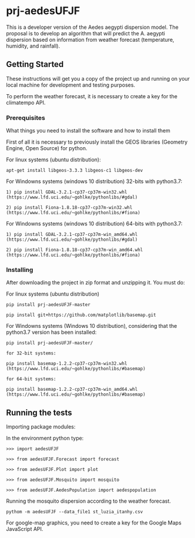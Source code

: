 # prj-aedesUFJF

This is a developer version of the Aedes aegypti dispersion model. The proposal is to develop an algorithm that will predict the
A. aegypti dispersion based on information from weather forecast (temperature, humidity, and rainfall).

## Getting Started

These instructions will get you a copy of the project up and running on your local machine for development and testing purposes.


To perform the weather forecast, it is necessary to create a key for the climatempo API.

### Prerequisites

What things you need to install the software and how to install them

First of all it is necessary to previously install the GEOS libraries (Geometry Engine, Open Source) for python.

For linux systems (ubuntu distribution):

```
apt-get install libgeos-3.3.3 libgeos-c1 libgeos-dev
```

For Windowns systems (windows 10 distribution) 32-bits with python3.7:

```
1) pip install GDAL-3.2.1-cp37-cp37m-win32.whl (https://www.lfd.uci.edu/~gohlke/pythonlibs/#gdal)

2) pip install Fiona-1.8.18-cp37-cp37m-win32.whl (https://www.lfd.uci.edu/~gohlke/pythonlibs/#fiona)
```

For Windowns systems (windows 10 distribution) 64-bits with python3.7:

```
1) pip install GDAL-3.2.1-cp37-cp37m-win_amd64.whl (https://www.lfd.uci.edu/~gohlke/pythonlibs/#gdal)

2) pip install Fiona-1.8.18-cp37-cp37m-win_amd64.whl (https://www.lfd.uci.edu/~gohlke/pythonlibs/#fiona)
```


### Installing

After downloading the project in zip format and unzipping it. You must do:

For linux systems (ubuntu distribution)

```
pip install prj-aedesUFJF-master

pip install git+https://github.com/matplotlib/basemap.git
```

For Windowns systems (Windows 10 distribution), considering that the python3.7 version has been installed:

```
pip install prj-aedesUFJF-master/

for 32-bit systems:

pip install basemap-1.2.2-cp37-cp37m-win32.whl (https://www.lfd.uci.edu/~gohlke/pythonlibs/#basemap)

for 64-bit systems:

pip install basemap-1.2.2-cp37-cp37m-win_amd64.whl (https://www.lfd.uci.edu/~gohlke/pythonlibs/#basemap)
```

## Running the tests

Importing package modules:

In the environment python type:

```
>>> import aedesUFJF

>>> from aedesUFJF.Forecast import forecast

>>> from aedesUFJF.Plot import plot

>>> from aedesUFJF.Mosquito import mosquito

>>> from aedesUFJF.AedesPopulation import aedespopulation

```

Running the mosquito dispersion according to the weather forecast.

```
pythom -m aedesUFJF --data_file1 st_luzia_itanhy.csv
```

For google-map graphics, you need to create a key for the Google Maps JavaScript API.

